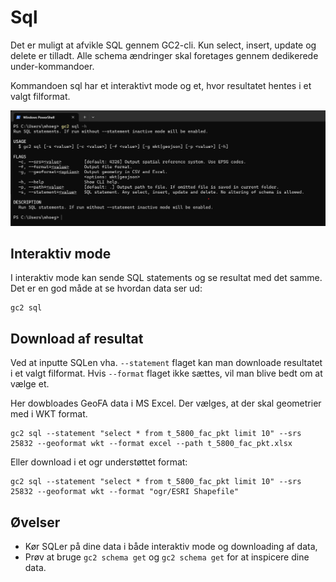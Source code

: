 # Sql

Det er muligt at afvikle SQL gennem GC2-cli. Kun select, insert, update og delete er tilladt. Alle schema ændringer skal foretages gennem dedikerede under-kommandoer.

Kommandoen sql har et interaktivt mode og et, hvor resultatet hentes i et valgt filformat.

![gc2 --help](../assets/terminal6.png)


## Interaktiv mode

I interaktiv mode kan sende SQL statements og se resultat med det samme. Det er en god måde at se hvordan data ser ud:

```shell
gc2 sql
```

## Download af resultat

Ved at inputte SQLen vha. `--statement` flaget kan man downloade resultatet i et valgt filformat. Hvis `--format` flaget ikke sættes, vil man blive bedt om at vælge et.

Her dowbloades GeoFA data i MS Excel. Der vælges, at der skal geometrier med i WKT format.

```shell
gc2 sql --statement "select * from t_5800_fac_pkt limit 10" --srs 25832 --geoformat wkt --format excel --path t_5800_fac_pkt.xlsx
```

Eller download i et ogr understøttet format:

```shell
gc2 sql --statement "select * from t_5800_fac_pkt limit 10" --srs 25832 --geoformat wkt --format "ogr/ESRI Shapefile"
```

## Øvelser
- Kør SQLer på dine data i både interaktiv mode og downloading af data,
- Prøv at bruge `gc2 schema get` og `gc2 schema get` for at inspicere dine data. 